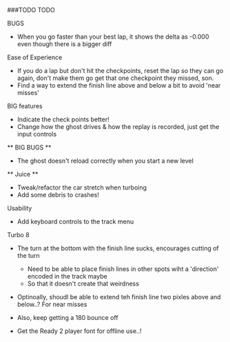 ###TODO TODO

BUGS 

* When you go faster than your best lap, it shows the delta as -0.000 even though there is a bigger diff



Ease of Experience

* If you do a lap but don't hit the checkpoints, reset the lap so they can go again, don't make them go get that one checkpoint they missed, son.
* Find a way to extend the finish line above and below a bit to avoid 'near misses'


BIG features

* Indicate the check points better!
* Change how the ghost drives & how the replay is recorded, just get the input controls


** BIG BUGS ** 

* The ghost doesn't reload correctly when you start a new level
  
** Juice ** 

* Tweak/refactor the car stretch when turboing
* Add some debris to crashes!

Usability 

* Add keyboard controls to the track menu




Turbo 8 

* The turn at the bottom with the finish line sucks, encourages cutting of the turn
  * Need to be able to place finish lines in other spots wiht a 'direction' encoded in the track maybe
  * So that it doesn't create that weirdness
* Optinoally, shoudl be able to extend teh finish line two pixles above and below..? For near misses
* Also, keep getting a 180 bounce off


* Get the Ready 2 player font for offline use..!


